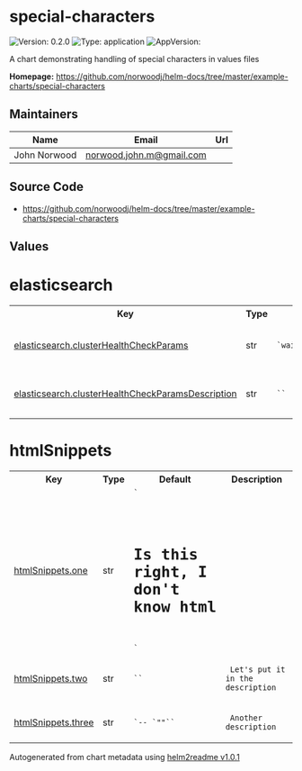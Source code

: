 
# special-characters



![Version: 0.2.0](https://img.shields.io/badge/Version-0.2.0-informational?style=flat-square) ![Type: application](https://img.shields.io/badge/Type-application-informational?style=flat-square) ![AppVersion: ](https://img.shields.io/badge/AppVersion--informational?style=flat-square)



A chart demonstrating handling of special characters in values files



**Homepage:** <https://github.com/norwoodj/helm-docs/tree/master/example-charts/special-characters>



## Maintainers

| Name | Email | Url |
| ---- | ------ | --- |
| John Norwood | <norwood.john.m@gmail.com> |  |




## Source Code

* <https://github.com/norwoodj/helm-docs/tree/master/example-charts/special-characters>




## Values



<h1>elasticsearch</h1>
<table style="">
    <tr>
        <th>Key</th>
        <th>Type</th>
        <th>Default</th>
        <th>Description</th>
    </tr>
<tr style="" ><td>

[elasticsearch.clusterHealthCheckParams](./values.yaml#L3)

</td><td>str</td><td><code>`wait_for_status=yellow&timeout=1s`</code></td><td><p><code> The Elasticsearch cluster health status params that will be used by readinessProbe command</code></p></td></tr><tr style="" ><td>

[elasticsearch.clusterHealthCheckParamsDescription](./values.yaml#L6)

</td><td>str</td><td><code>``</code></td><td><p><code> Now let's put some special characters in the description: wait_for_status=yellow&amp;timeout=1s</code></p></td></tr>
</table>

<h1>htmlSnippets</h1>
<table style="">
    <tr>
        <th>Key</th>
        <th>Type</th>
        <th>Default</th>
        <th>Description</th>
    </tr>
<tr style="" ><td>

[htmlSnippets.one](./values.yaml#L9)

</td><td>str</td><td><code>`<html>
  <head></head>
  <body>
    <h1>Is this right, I don't know html</h1>
  </body>
</html>`</code></td><td></td></tr><tr style="" ><td>

[htmlSnippets.two](./values.yaml#L20)

</td><td>str</td><td><code>``</code></td><td><p><code> Let's put it in the description <html></html></code></p></td></tr><tr style="" ><td>

[htmlSnippets.three](./values.yaml#L24)

</td><td>str</td><td><code>`-- `"<html><head></head></html>"``</code></td><td><p><code> Another description</code></p></td></tr>
</table>



Autogenerated from chart metadata using [helm2readme v1.0.1](https://github.com/tactful-ai/helm2readme)
    